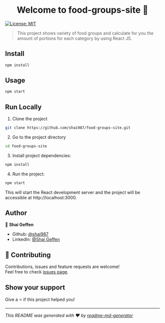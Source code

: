 <h1 align="center">Welcome to food-groups-site 👋</h1>
<p>
  <a href="https://github.com/shai987/food-groups-site/blob/main/LICENSE.md" target="_blank">
    <img alt="License: MIT" src="https://img.shields.io/badge/License-MIT-yellow.svg" />
  </a>
</p>

> This project shows variety of food groups and calculate for you the amount of portions for each category by using React JS.

## Install

```sh
npm install
```

## Usage

```sh
npm start
```

## Run Locally

1. Clone the project

```bash
git clone https://github.com/shai987/food-groups-site.git
```

2. Go to the project directory

```bash
cd food-groups-site
```

3. Install project dependencies:

```bash
npm install
```

4. Run the project:

```bash
npm start
```

This will start the React development server and the project will be accessible at http://localhost:3000.

## Author

👤 **Shai Geffen**

- Github: [@shai987](https://github.com/shai987)
- LinkedIn: [@Shai Geffen](https://linkedin.com/in/shai-geffen-24373721a)

## 🤝 Contributing

Contributions, issues and feature requests are welcome!<br />Feel free to check [issues page](https://github.com/shai987/food-groups-site/issues).

## Show your support

Give a ⭐️ if this project helped you!

---

_This README was generated with ❤️ by [readme-md-generator](https://github.com/kefranabg/readme-md-generator)_
